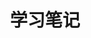 ---
title: 学习笔记
description: 学无止境 —— 荀子
image: category/study-note-category.png

# Badge style
style:
    background: "#1d3557"
    color: "#f1faee"
---